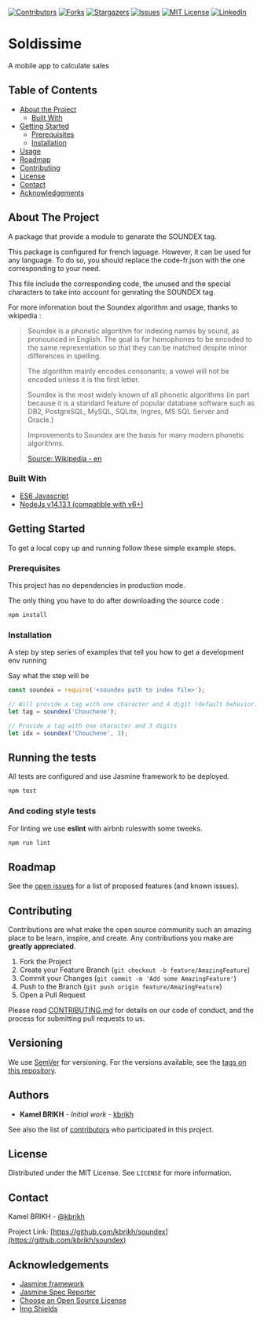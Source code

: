 <!-- PROJECT SHIELDS -->

[![Contributors][contributors-shield]][contributors-url]
[![Forks][forks-shield]][forks-url]
[![Stargazers][stars-shield]][stars-url]
[![Issues][issues-shield]][issues-url]
[![MIT License][license-shield]][license-url]
[![LinkedIn][linkedin-shield]][linkedin-url]

<!-- PROJECT LOGO -->

# Soldissime

A mobile app to calculate sales

<!-- TABLE OF CONTENTS -->

## Table of Contents

-   [About the Project](#about-the-project)
    -   [Built With](#built-with)
-   [Getting Started](#getting-started)
    -   [Prerequisites](#prerequisites)
    -   [Installation](#installation)
-   [Usage](#usage)
-   [Roadmap](#roadmap)
-   [Contributing](#contributing)
-   [License](#license)
-   [Contact](#contact)
-   [Acknowledgements](#acknowledgements)

<!-- ABOUT THE PROJECT -->

## About The Project

A package that provide a module to genarate the SOUNDEX tag.

This package is configured for french laguage. However, it can be used for any language. To do so, you should replace the code-fr.json
with the one corresponding to your need.

This file include the corresponding code, the unused and the special characters to take into account for genrating the SOUNDEX tag.

For more information bout the Soundex algorithm and usage, thanks to wkipedia :

> Soundex is a phonetic algorithm for indexing names by sound, as pronounced in English. The goal is for homophones to be encoded to the same representation so that they can be matched despite minor differences in spelling.
>
> The algorithm mainly encodes consonants; a vowel will not be encoded unless it is the first letter.
>
> Soundex is the most widely known of all phonetic algorithms (in part because it is a standard feature of popular database software such as DB2, PostgreSQL, MySQL, SQLite, Ingres, MS SQL Server and Oracle.)
>
> Improvements to Soundex are the basis for many modern phonetic algorithms.
>
> [Source: Wikipedia - en](https://en.wikipedia.org/wiki/Soundex)

### Built With

-   [ES6 Javascript](https://developer.mozilla.org/en-US/docs/Web/JavaScript)
-   [NodeJs v14.13.1 (compatible with v6+)](https://nodejs.org)

<!-- GETTING STARTED -->

## Getting Started

To get a local copy up and running follow these simple example steps.

### Prerequisites

This project has no dependencies in production mode.

The only thing you have to do after downloading the source code :

```sh
npm install
```

### Installation

A step by step series of examples that tell you how to get a development env running

Say what the step will be

```javascript
const soundex = require('<soundex path to index file>');

// Will provide a tag with one character and 4 digit (default behavior)
let tag = soundex('Chouchene');

// Provide a tag with one character and 3 digits
let idx = soundex('Chouchene', 3);

```


## Running the tests

All tests are configured and use Jasmine framework to be deployed.

```sh
npm test
```

### And coding style tests

For linting we use **eslint** with airbnb ruleswith some tweeks.

```sh
npm run lint
```

<!-- ROADMAP -->

## Roadmap

See the [open issues](https://github.com/kbrikh/soundex/issues) for a list of proposed features (and known issues).

<!-- CONTRIBUTING -->

## Contributing

Contributions are what make the open source community such an amazing place to be learn, inspire, and create. Any contributions you make are **greatly appreciated**.

1. Fork the Project
2. Create your Feature Branch (`git checkout -b feature/AmazingFeature`)
3. Commit your Changes (`git commit -m 'Add some AmazingFeature'`)
4. Push to the Branch (`git push origin feature/AmazingFeature`)
5. Open a Pull Request

Please read [CONTRIBUTING.md](https://gist.github.com/kbrikh/soundex/blob/master/CONTRIBUTING.md) for details on our code of conduct, and the process for submitting pull requests to us.

## Versioning

We use [SemVer](http://semver.org/) for versioning. For the versions available, see the [tags on this repository](https://github.com/kbrikh/soundex/tags).

## Authors

-   **Kamel BRIKH** - _Initial work_ - [kbrikh](https://github.com/kbrikh)

See also the list of [contributors](https://github.com/kbrikh/soundex/contributors) who participated in this project.

<!-- LICENSE -->

## License

Distributed under the MIT License. See `LICENSE` for more information.

<!-- CONTACT -->

## Contact

Kamel BRIKH - [@kbrikh](https://twitter.com/kbrikh)

Project Link: [https://github.com/kbrikh/soundex](https://github.com/kbrikh/soundex)

<!-- ACKNOWLEDGEMENTS -->

## Acknowledgements

-   [Jasmine framework](https://jasmine.github.io/)
-   [Jasmine Spec Reporter](https://www.npmjs.com/package/jasmine-spec-reporter)
-   [Choose an Open Source License](https://choosealicense.com)
-   [Img Shields](https://shields.io)


<!-- MARKDOWN LINKS & IMAGES -->
<!-- https://www.markdownguide.org/basic-syntax/#reference-style-links -->

[contributors-shield]: https://img.shields.io/github/contributors/kbrikh/soundex.svg?style=flat-square
[contributors-url]: https://github.com/kbrikh/soundex/graphs/contributors
[forks-shield]: https://img.shields.io/github/forks/kbrikh/soundex.svg?style=flat-square
[forks-url]: https://github.com/kbrikh/soundex/network/members
[stars-shield]: https://img.shields.io/github/stars/kbrikh/soundex.svg?style=flat-square
[stars-url]: https://github.com/kbrikh/soundex/stargazers
[issues-shield]: https://img.shields.io/github/issues/kbrikh/soundex.svg?style=flat-square
[issues-url]: https://github.com/kbrikh/soundex/issues
[license-shield]: https://img.shields.io/github/license/kbrikh/soundex.svg?style=flat-square
[license-url]: https://github.com/kbrikh/soundex/blob/master/LICENSE
[linkedin-shield]: https://img.shields.io/badge/-LinkedIn-black.svg?style=flat-square&logo=linkedin&colorB=555
[linkedin-url]: https://www.linkedin.com/in/kbrikh
